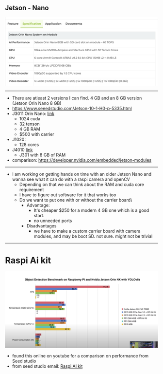 
## Jetson - Nano

![](res/Pasted%20image%2020240919104103.png)

---
- There are atleast 2 versions I can find. 4 GB and an 8 GB version  (Jetson Orin Nano 8 GB)
- https://www.seeedstudio.com/Jetson-10-1-H0-p-5335.html
- J3011 Orin Nano: [link](https://www.seeedstudio.com/reComputer-J3010-p-5589.html)
	- 1024 cuda
	- 32 tenson
	- 4 GB RAM
	- $500 with carrier
- J1020:
	- 128 cores
- J4010 [link](https://www.seeedstudio.com/reComputer-J4011-p-5585.html)
	- J301 with 8 GB of RAM
- comparison: https://developer.nvidia.com/embedded/jetson-modules
---
- I am working on getting hands on time with an older Jetson Nano and wanna see what it can do with a raspi camera and openCV
	- Depending on that we can think about the RAM and cuda core requirement
	- I have to figure out software for it that works too
	- Do we want to put one with or without the carrier board\
		- Advantage:
			- It's cheaper $250 for a modern 4 GB one which is a good start.
			- no unneeded ports
		- Disadvantages
			- we have to make a custom carrier board with camera modules, and may be boot SD. not sure. might not be trivial 
---
# Raspi Ai kit

![bg left width:600](res/Pasted%20image%2020240926102401.png)
- found this online on youtube for a comparison on performance from Seed studio 
- from seed studio email: [Raspi AI kit](https://www.seeedstudio.com/Raspberry-Pi-AI-Kit-p-5900.html?utm_source=Bazaar&utm_campaign=3d25078f2d-Bazaar_9_26_24&utm_medium=email&utm_term=0_4b071a49e3-3d25078f2d-51677878&goal=0_4b071a49e3-3d25078f2d-51677878&mc_cid=3d25078f2d&mc_eid=aa5bfcf11b)
